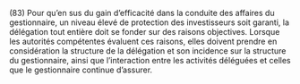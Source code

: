 (83) Pour qu’en sus du gain d’efficacité dans la conduite des affaires du gestionnaire, un niveau élevé de protection des investisseurs soit garanti, la délégation tout entière doit se fonder sur des raisons objectives. Lorsque les autorités compétentes évaluent ces raisons, elles doivent prendre en considération la structure de la délégation et son incidence sur la structure du gestionnaire, ainsi que l’interaction entre les activités déléguées et celles que le gestionnaire continue d’assurer.